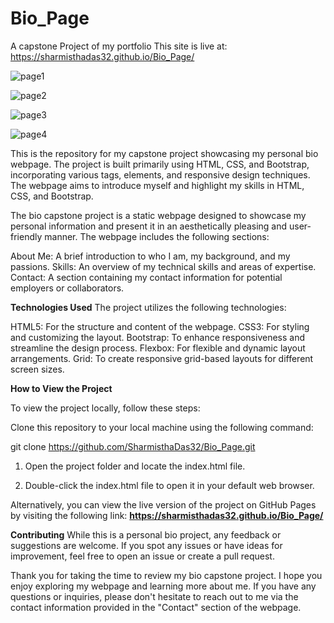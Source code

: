 # Bio_Page
A capstone Project of my portfolio
This site is live at: https://sharmisthadas32.github.io/Bio_Page/


![page1](https://github.com/SharmisthaDas32/Bio_Page/assets/91462857/f7734c9f-f374-498b-b315-017d0fdfb346)

![page2](https://github.com/SharmisthaDas32/Bio_Page/assets/91462857/479190a9-f156-45c4-82b9-e2a98aa5959a)

![page3](https://github.com/SharmisthaDas32/Bio_Page/assets/91462857/8172e970-d2d7-4020-ac6f-56cc93e1e3d7)

![page4](https://github.com/SharmisthaDas32/Bio_Page/assets/91462857/db85cc8e-77ca-479b-894a-6da7bcf582f4)


This is the repository for my capstone project showcasing my personal bio webpage. The project is built primarily using HTML, CSS, and Bootstrap, incorporating various tags, elements, and responsive design techniques. The webpage aims to introduce myself and highlight my skills in HTML, CSS, and Bootstrap.

The bio capstone project is a static webpage designed to showcase my personal information and present it in an aesthetically pleasing and user-friendly manner. The webpage includes the following sections:

About Me: A brief introduction to who I am, my background, and my passions.
Skills: An overview of my technical skills and areas of expertise.
Contact: A section containing my contact information for potential employers or collaborators.

**Technologies Used**
The project utilizes the following technologies:

HTML5: For the structure and content of the webpage.
CSS3: For styling and customizing the layout.
Bootstrap: To enhance responsiveness and streamline the design process.
Flexbox: For flexible and dynamic layout arrangements.
Grid: To create responsive grid-based layouts for different screen sizes.

**How to View the Project**

To view the project locally, follow these steps:

Clone this repository to your local machine using the following command:

git clone https://github.com/SharmisthaDas32/Bio_Page.git

1. Open the project folder and locate the index.html file.

2. Double-click the index.html file to open it in your default web browser.

Alternatively, you can view the live version of the project on GitHub Pages by visiting the following link: **https://sharmisthadas32.github.io/Bio_Page/**

**Contributing**
While this is a personal bio project, any feedback or suggestions are welcome. If you spot any issues or have ideas for improvement, feel free to open an issue or create a pull request.

Thank you for taking the time to review my bio capstone project. I hope you enjoy exploring my webpage and learning more about me. If you have any questions or inquiries, please don't hesitate to reach out to me via the contact information provided in the "Contact" section of the webpage.







